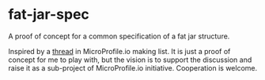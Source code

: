# fat-jar-spec
A proof of concept for a common specification of a fat jar structure.

Inspired by a [thread](https://groups.google.com/forum/#!topic/microprofile/sWOal05ORT0) in MicroProfile.io making list.
It is just a proof of concept for me to play with, but the vision is to support the discussion and raise it as a sub-project of MicroProfile.io initiative.
Cooperation is welcome.

